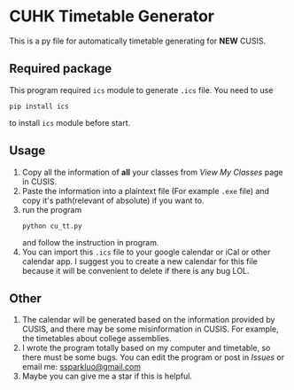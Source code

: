 # CUHK Timetable Generator
This is a py file for automatically timetable generating for **NEW** CUSIS.

## Required package
This program required `ics` module to generate `.ics` file. You need to use 
```
pip install ics
``` 
to install `ics` module before start.

## Usage
1. Copy all the information of **all** your classes from *View My Classes* page in CUSIS.
2. Paste the information into a plaintext file (For example `.exe` file) and copy it's path(relevant of absolute) if you want to.
3. run the program
    ```
    python cu_tt.py
    ```
    and follow the instruction in program.
4. You can import this `.ics` file to your google calendar or iCal or other calendar app. I suggest you to create a new calendar for this file because it will be convenient to delete if there is any bug LOL.

## Other
1. The calendar will be generated based on the information provided by CUSIS, and there may be some misinformation in CUSIS. For example, the timetables about college assemblies.
2. I wrote the program totally based on my computer and timetable, so there must be some bugs. You can edit the program or post in *Issues* or email me: <ssparkluo@gmail.com>
3. Maybe you can give me a star if this is helpful.
